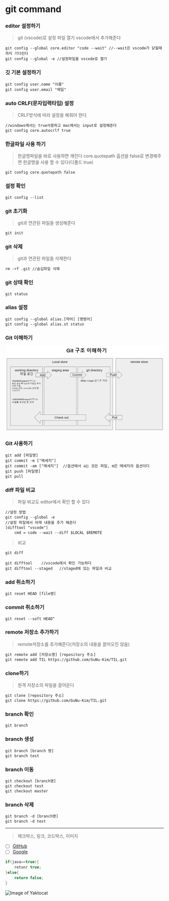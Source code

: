 # git command

### editor 설정하기
>git (vscode)로 설정 파일 열기 
>vscode에서 추가해준다
```
git config --global core.editor "code --wait" //--wait은 vscode가 닫힐때 까지 기다린다 
git config --global -e //설정파일을 vscode로 열기
```	

### 깃 기본 설정하기
```
git config user.name "이름"
git config user.email "메일"
```

### auto CRLF(문자입력타입) 설정
>CRLF방식에 따라 설정을 해줘야 한다
```
//windows에서는 true사용하고 mac에서는 input로 설정해준다
git config core.autocrlf true 
```
### 한글파일 사용 하기
> 한글명파일을 바로 사용하면 깨진다
core.quotepath 옵션을 false로 변경해주면 한글명을 사용 할 수 있다(디폴드 true)
```
git config core.quotepath false
```

### 설정 확인
```
git config --list
```

### git 초기화
>git과 연관된 파일을 생성해준다
```
git init
```

### git 삭제 
>git과 연관된 파일을 삭제한다
```
rm -rf .git //숨김파일 삭제
```

### git 상태 확인

```
git status
```
### alias 설정
```
git config --global alias.[약어] [명령어]
git config --global alias.st status
```
  
### Git 이해하기
![Git 구조](./img/git_structure.png)
>

### Git 사용하기
```
git add [파일명]
git commit -m ["메세지"]
git commit -am ["메세지"]	//옵션에서 a는 모든 파일, m은 메세지의 옵션이다
git push [파일명]
git pull
```

### diff  파일 비교
> 파일 비교도 editor에서 확인 할 수 있다
```
//설정 방법
git config --global -e
//설정 파일에서 아래 내용을 추가 해준다
[difftool "vscode"]
	cmd = code --wait --diff $LOCAL $REMOTE
```
>비교
```
git diff

git difftool	//vscode에서 확인 가능하다
git difftool --staged 	//staged에 있는 파일과 비교
```

### add 취소하기
```
git reset HEAD [file명]
```
  
### commit 취소하기
```
git reset --soft HEAD^
```

### remote 저장소 추가하기
> remote저장소를 추가해준다(저장소의 내용을 끌어오진 않음)
```
git remote add [저장소명] [repository 주소]
git remote add TIL https://github.com/GuNu-Kim/TIL.git
```

### clone하기
>원격 저장소의 파일을 끌어온다 
```
git clone [repository 주소]
git clone https://github.com/GuNu-Kim/TIL.git
```

### branch 확인
```
git branch
```

### branch 생성
```
git branch [branch 명]
git branch test
```

### branch 이동
```
git checkout [branch명]
git checkout test
git checkout master
```

### branch 삭제
```
git branch -d [branch명]
git branch -d test
```
---

> 체크박스, 링크, 코드박스, 이미지
- [ ] [GitHub](http://github.com)
- [ ] [Google](http://google.com)

```java
if(java==true){
	retunr true;
}else{
	return false;
}
```
![Image of Yaktocat](https://octodex.github.com/images/yaktocat.png)
